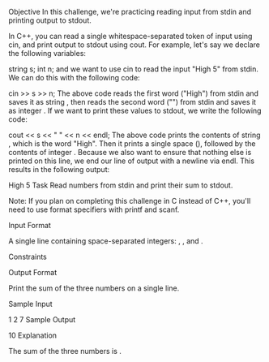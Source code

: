 Objective
In this challenge, we're practicing reading input from stdin and printing output to stdout.

In C++, you can read a single whitespace-separated token of input using cin, and print output to stdout using cout. For example, let's say we declare the following variables:

string s;
int n;
and we want to use cin to read the input "High 5" from stdin. We can do this with the following code:

cin >> s >> n;
The above code reads the first word ("High") from stdin and saves it as string , then reads the second word ("") from stdin and saves it as integer . If we want to print these values to stdout, we write the following code:

cout << s << " " << n << endl;
The above code prints the contents of string , which is the word "High". Then it prints a single space (), followed by the contents of integer . Because we also want to ensure that nothing else is printed on this line, we end our line of output with a newline via endl. This results in the following output:

High 5
Task
Read  numbers from stdin and print their sum to stdout.

Note: If you plan on completing this challenge in C instead of C++, you'll need to use format specifiers with printf and scanf.

Input Format

A single line containing  space-separated integers: , , and .

Constraints

Output Format

Print the sum of the three numbers on a single line.

Sample Input

1 2 7
Sample Output

10
Explanation

The sum of the three numbers is .